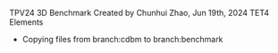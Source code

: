 TPV24 3D Benchmark
Created by Chunhui Zhao, Jun 19th, 2024
TET4 Elements

- Copying files from branch:cdbm to branch:benchmark
